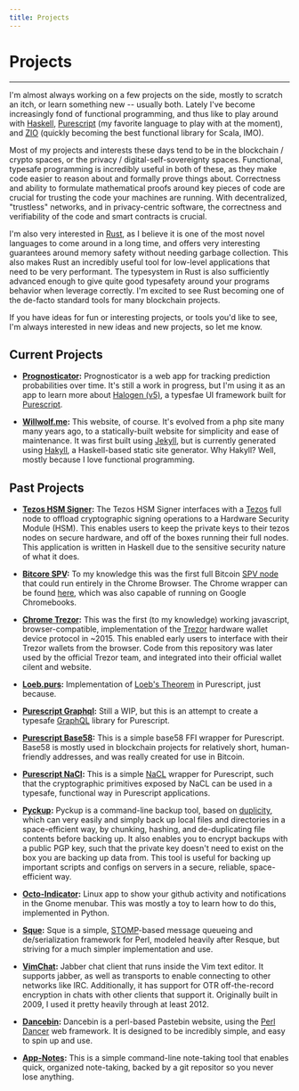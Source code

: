 ```yaml
---
title: Projects
---
```


# Projects
<hr/>

I'm almost always working on a few projects on the side, mostly to scratch an
itch, or learn something new -- usually both.  Lately I've become increasingly
fond of functional programming, and thus like to play around with
[Haskell](http://haskell.org), [Purescript](https://www.purescript.org) (my
favorite language to play with at the moment), and [ZIO](https://zio.dev)
(quickly becoming the best functional library for Scala, IMO).

Most of my projects and interests these days tend to be in the blockchain /
crypto spaces, or the privacy / digital-self-sovereignty spaces. Functional,
typesafe programming is incredibly useful in both of these, as they make code
easier to reason about and formally prove things about. Correctness and ability
to formulate mathematical proofs around key pieces of code are crucial for
trusting the code your machines are running.  With decentralized, "trustless"
networks, and in privacy-centric software, the correctness and verifiability of
the code and smart contracts is crucial.

I'm also very interested in [Rust](https://www.rust-lang.org), as I believe it
is one of the most novel languages to come around in a long time, and offers
very interesting guarantees around memory safety without needing garbage
collection. This also makes Rust an incredibly useful tool for low-level
applications that need to be very performant.  The typesystem in Rust is also
sufficiently advanced enough to give quite good typesafety around your programs
behavior when leverage correctly. I'm excited to see Rust becoming one of the
de-facto standard tools for many blockchain projects.

If you have ideas for fun or interesting projects, or tools you'd like to see,
I'm always interested in new ideas and new projects, so let me know.



## Current Projects

* **[Prognosticator](https://github.com/throughnothing/Prognosticator):**
  Prognosticator is a web app for tracking prediction probabilities over time.
  It's still a work in progress, but I'm using it as an app to learn more about
  [Halogen (v5)](https://github.com/purescript-halogen/purescript-halogen), a
  typesfae UI framework built for [Purescript](https://purescript.org).

* **[Willwolf.me](https://github.com/throughnothing/willwolf.me):** This
  website, of course. It's evolved from a php site many many years ago, to a
  statically-built website for simplicity and ease of maintenance. It was first
  built using [Jekyll](https://jekyllrb.com), but is currently generated using
  [Hakyll](https://jaspervdj.be/hakyll/), a Haskell-based static site generator.
  Why Hakyll? Well, mostly because I love functional programming.

## Past Projects

* **[Tezos HSM Signer](https://github.com/throughnothing/tezos-hsm-signer):**
  The Tezos HSM Signer interfaces with a [Tezos](https://tezos.com) full node to
  offload cryptographic signing operations to a Hardware Security Module (HSM).
  This enables users to keep the private keys to their tezos nodes on secure
  hardware, and off of the boxes running their full nodes. This application is
  written in Haskell due to the sensitive security nature of what it does.

* **[Bitcore SPV](https://github.com/throughnothing/bitcore-spv):** To my
  knowledge this was the first full Bitcoin [SPV
  node](https://en.bitcoinwiki.org/wiki/Simplified_Payment_Verification) that
  could run entirely in the Chrome Browser. The Chrome wrapper can be found
  [here](https://github.com/throughnothing/BitcoinSPVCrx), which was also
  capable of running on Google Chromebooks.

* **[Chrome Trezor](https://github.com/throughnothing/chrome-trezor):** This
  was the first (to my knowledge) working javascript, browser-compatible,
  implementation of the [Trezor](https://trezor.io) hardware wallet device
  protocol in ~2015. This enabled early users to interface with their Trezor
  wallets from the browser. Code from this repository was later used by the
  official Trezor team, and integrated into their official wallet cilent and
  website.

* **[Loeb.purs](https://gist.github.com/throughnothing/1b9fff2e254e4d6df1e19b04c11f980f):**
  Implementation of [Loeb's
  Theorem](https://en.wikipedia.org/wiki/L%C3%B6b%27s_theorem) in Purescript,
  just because.

* **[Purescript Graphql](https://github.com/throughnothing/purescript-graphql):**
  Still a WIP, but this is an attempt to create a typesafe
  [GraphQL](https://graphql.org) library for Purescript.

* **[Purescript Base58](https://github.com/throughnothing/purescript-crypt-nacl):**
  This is a simple base58 FFI wrapper for Purescript. Base58 is mostly used in
  blockchain projects for relatively short, human-friendly addresses, and was
  really created for use in Bitcoin.

* **[Purescript NaCl](https://github.com/throughnothing/purescript-crypt-nacl):**
  This is a simple [NaCL](https://nacl.cr.yp.to) wrapper for Purescript, such
  that the cryptographic primitives exposed by NaCL can be used in a typesafe,
  functional way in Purescript applications.

* **[Pyckup](https://github.com/throughnothing/Pyckup):** Pyckup is a
  command-line backup tool, based on
  [duplicity](http://duplicity.nongnu.org/duplicity.1.html), which can very
  easily and simply back up local files and directories in a space-efficient
  way, by chunking, hashing, and de-duplicating file contents before backing up.
  It also enables you to encrypt backups with a public PGP key, such that the
  private key doesn't need to exist on the box you are backing up data from.
  This tool is useful for backing up important scripts and configs on servers in
  a secure, reliable, space-efficient way.

* **[Octo-Indicator](https://github.com/throughnothing/octo-indicator):** Linux
  app to show your github activity and notifications in the Gnome menubar. This
  was mostly a toy to learn how to do this, implemented in Python.

* **[Sque](https://github.com/throughnothing/Sque):** Sque is a simple,
  [STOMP](https://stomp.github.io)-based message queueing and de/serialization
  framework for Perl, modeled heavily after Resque, but striving for a much
  simpler implementation and use.

* **[VimChat](https://github.com/throughnothing/vimchat):** Jabber chat client
  that runs inside the Vim text editor.  It supports jabber, as well as
  transports to enable connecting to other networks like IRC. Additionally, it
  has support for OTR off-the-record encryption in chats with other clients that
  support it. Originally built in 2009, I used it pretty heavily through at least 2012.

* **[Dancebin](https://github.com/throughnothing/Dancebin):** Dancebin is a
  perl-based Pastebin website, using the [Perl Dancer](http://perldancer.org)
  web framework.  It is designed to be incredibly simple, and easy to spin up
  and use.

* **[App-Notes](https://github.com/throughnothing/App-Notes):** This is a simple command-line note-taking tool that
  enables quick, organized note-taking, backed by a git repositor so you never
  lose anything.
